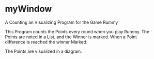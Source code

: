 # myWindow
A Counting an Visualizing Program for the Game Rummy

This Program counts the Points every round when you play Rummy.
The Points are noted in a List, and the Winner is marked.
When a Point difference is reached the winner Marked.

The Points are visualized in a diagram.
